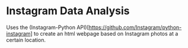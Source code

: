 Instagram Data Analysis
=======================
Uses the (Instagram-Python API)[https://github.com/Instagram/python-instagram] to create an html webpage based on Instagram photos at a certain location.
